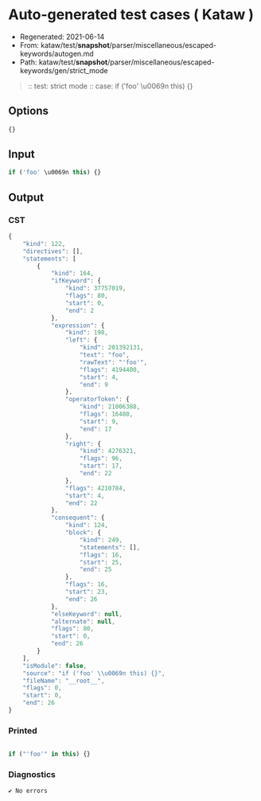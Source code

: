 # Auto-generated test cases ( Kataw )
- Regenerated: 2021-06-14
- From: kataw/test/__snapshot__/parser/miscellaneous/escaped-keywords/autogen.md
- Path: kataw/test/__snapshot__/parser/miscellaneous/escaped-keywords/gen/strict_mode
> :: test: strict mode
> :: case: if ('foo' \u0069n this) {}
## Options

`````js
{}
`````
## Input

`````js
if ('foo' \u0069n this) {}
`````
## Output

### CST

```javascript
{
    "kind": 122,
    "directives": [],
    "statements": [
        {
            "kind": 164,
            "ifKeyword": {
                "kind": 37757019,
                "flags": 80,
                "start": 0,
                "end": 2
            },
            "expression": {
                "kind": 198,
                "left": {
                    "kind": 201392131,
                    "text": "foo",
                    "rawText": "'foo'",
                    "flags": 4194400,
                    "start": 4,
                    "end": 9
                },
                "operatorToken": {
                    "kind": 21006388,
                    "flags": 16480,
                    "start": 9,
                    "end": 17
                },
                "right": {
                    "kind": 4276321,
                    "flags": 96,
                    "start": 17,
                    "end": 22
                },
                "flags": 4210784,
                "start": 4,
                "end": 22
            },
            "consequent": {
                "kind": 124,
                "block": {
                    "kind": 249,
                    "statements": [],
                    "flags": 16,
                    "start": 25,
                    "end": 25
                },
                "flags": 16,
                "start": 23,
                "end": 26
            },
            "elseKeyword": null,
            "alternate": null,
            "flags": 80,
            "start": 0,
            "end": 26
        }
    ],
    "isModule": false,
    "source": "if ('foo' \\u0069n this) {}",
    "fileName": "__root__",
    "flags": 0,
    "start": 0,
    "end": 26
}
```

### Printed

```javascript

if ("'foo'" in this) {}

```

### Diagnostics

```javascript
✔ No errors
```

